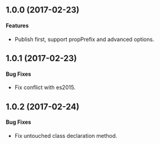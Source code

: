 ## 1.0.0 (2017-02-23)

#### Features

- Publish first, support propPrefix and advanced options.

## 1.0.1 (2017-02-23)

#### Bug Fixes

- Fix conflict with es2015.

## 1.0.2 (2017-02-24)

#### Bug Fixes

- Fix untouched class declaration method.


